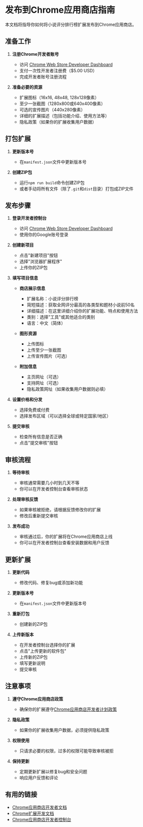 # 发布到Chrome应用商店指南

本文档将指导你如何将小说评分排行榜扩展发布到Chrome应用商店。

## 准备工作

1. **注册Chrome开发者账号**
   - 访问 [Chrome Web Store Developer Dashboard](https://chrome.google.com/webstore/devconsole)
   - 支付一次性开发者注册费（$5.00 USD）
   - 完成开发者账号注册流程

2. **准备必要的资源**
   - 扩展图标（16x16, 48x48, 128x128像素）
   - 至少一张截图（1280x800或640x400像素）
   - 可选的宣传图片（440x280像素）
   - 详细的扩展描述（包括功能介绍、使用方法等）
   - 隐私政策（如果你的扩展收集用户数据）

## 打包扩展

1. **更新版本号**
   - 在`manifest.json`文件中更新版本号

2. **创建ZIP包**
   - 运行`npm run build`命令创建ZIP包
   - 或者手动将所有文件（除了`.git`和`dist`目录）打包成ZIP文件

## 发布步骤

1. **登录开发者控制台**
   - 访问 [Chrome Web Store Developer Dashboard](https://chrome.google.com/webstore/devconsole)
   - 使用你的Google账号登录

2. **创建新项目**
   - 点击"新建项目"按钮
   - 选择"浏览器扩展程序"
   - 上传你的ZIP包

3. **填写项目信息**
   - **商店展示信息**
     - 扩展名称：小说评分排行榜
     - 简短描述：获取全网评分最高的各类型和题材小说前50名
     - 详细描述：在这里详细介绍你的扩展功能、特点和使用方法
     - 类别：选择"工具"或其他适合的类别
     - 语言：中文（简体）
   
   - **图形资源**
     - 上传图标
     - 上传至少一张截图
     - 上传宣传图片（可选）
   
   - **附加信息**
     - 主页网址（可选）
     - 支持网址（可选）
     - 隐私政策网址（如果收集用户数据则必填）

4. **设置价格和分发**
   - 选择免费或付费
   - 选择发布区域（可以选择全球或特定国家/地区）

5. **提交审核**
   - 检查所有信息是否正确
   - 点击"提交审核"按钮

## 审核流程

1. **等待审核**
   - 审核通常需要几小时到几天不等
   - 你可以在开发者控制台查看审核状态

2. **处理审核反馈**
   - 如果审核被拒绝，请根据反馈修改你的扩展
   - 修改后重新提交审核

3. **发布成功**
   - 审核通过后，你的扩展将在Chrome应用商店上线
   - 你可以在开发者控制台查看安装数据和用户反馈

## 更新扩展

1. **更新代码**
   - 修改代码、修复bug或添加新功能

2. **更新版本号**
   - 在`manifest.json`文件中更新版本号

3. **重新打包**
   - 创建新的ZIP包

4. **上传新版本**
   - 在开发者控制台选择你的扩展
   - 点击"上传更新的软件包"
   - 上传新的ZIP包
   - 填写更新说明
   - 提交审核

## 注意事项

1. **遵守Chrome应用商店政策**
   - 确保你的扩展遵守[Chrome应用商店开发者计划政策](https://developer.chrome.com/docs/webstore/program-policies/)

2. **隐私政策**
   - 如果你的扩展收集用户数据，必须提供隐私政策

3. **权限使用**
   - 只请求必要的权限，过多的权限可能导致审核被拒

4. **保持更新**
   - 定期更新扩展以修复bug和安全问题
   - 响应用户反馈和评论

## 有用的链接

- [Chrome应用商店开发者文档](https://developer.chrome.com/docs/webstore/)
- [Chrome扩展开发文档](https://developer.chrome.com/docs/extensions/)
- [Chrome应用商店开发者控制台](https://chrome.google.com/webstore/devconsole) 